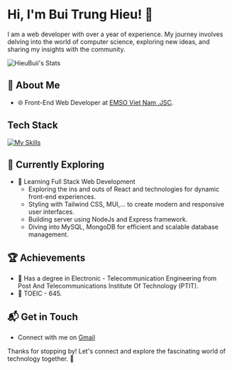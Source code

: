 # Hi, I'm Bui Trung Hieu! 👋

I am a web developer with over a year of experience. My journey involves delving into the world of computer science, exploring new ideas, and sharing my insights with the community.

![HieuBuii's Stats](https://github-readme-stats.vercel.app/api?username=HieuBuii&theme=vue-dark&show_icons=true&hide_border=true&count_private=true)

## 🚀 About Me
- 🌐 Front-End Web Developer at [EMSO Viet Nam .JSC](https://easyedu.vn/).

## Tech Stack
[![My Skills](https://skillicons.dev/icons?i=js,ts,html,css,react,redux,tailwind,materialui,nodejs,express,mongo,mysql)](https://skillicons.dev)

## 🌱 Currently Exploring

- 🚀 Learning Full Stack Web Development
  - Exploring the ins and outs of React and technologies for dynamic front-end experiences.
  - Styling with Tailwind CSS, MUI,... to create modern and responsive user interfaces.
  - Building server using NodeJs and Express framework.
  - Diving into MySQL, MongoDB for efficient and scalable database management.

 ## 🏆 Achievements

- 🌟 Has a degree in Electronic - Telecommunication Engineering from Post And Telecommunications Institute Of Technology (PTIT).
- 🌟 TOEIC - 645.


## 📬 Get in Touch

- Connect with me on [Gmail](bt.hieu.ptit@gmail.com)

Thanks for stopping by! Let's connect and explore the fascinating world of technology together. 🚀
